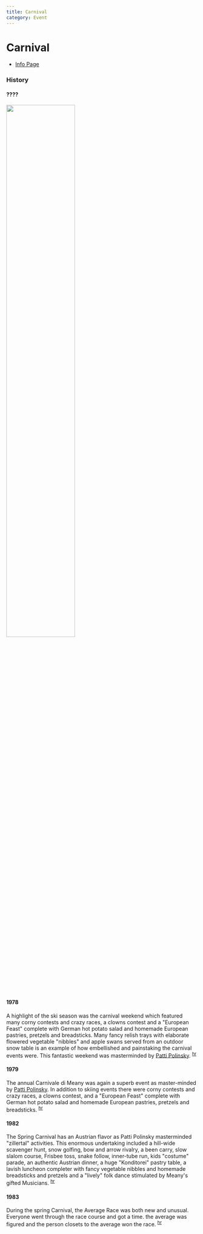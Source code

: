 ```yaml
---
title: Carnival
category: Event
---
```

# Carnival

- [Info Page](https://www.mountaineers.org/locations-lodges/meany-lodge/event-details/carnivale-di-meany)

### History

#### ????

<img src="https://raw.githubusercontent.com/MeanyLodge/meanylodge.github.com/assets/img/197n-Tube-Hockey.jpeg" style="width: 60%">

#### 1978

A highlight of the ski season was the carnival weekend which featured many corny contests and crazy races, a clowns contest and a "European Feast" complete with German hot potato salad and homemade European pastries, pretzels and breadsticks. Many fancy relish trays with elaborate flowered vegetable "nibbles" and apple swans served from an outdoor snow table is an example of how embellished and painstaking the carnival events were. This fantastic weekend was masterminded by [Patti Polinsky](/Person/Patti-Polinsky). <sup>[hr][]</sup>

#### 1979

The annual Carnivale di Meany was again a superb event as master-minded by [Patti Polinsky](/Person/Patti-Polinsky). In addition to skiing events there were corny contests and crazy races, a clowns contest, and a "European Feast" complete with German hot potato salad and homemade European pastries, pretzels and breadsticks. <sup>[hr][]</sup>

#### 1982

The Spring Carnival has an Austrian flavor as Patti Polinsky masterminded "zillertal" activities. This enormous undertaking included a hill-wide scavenger hunt, snow golfing, bow and arrow rivalry, a been carry, slow slalom course, Frisbee toss, snake follow, inner-tube run, kids "costume" parade, an authentic Austrian dinner, a huge "Konditorei" pastry table, a lavish luncheon completer with fancy vegetable nibbles and homemade breadsticks and pretzels and a "lively" folk dance stimulated by Meany's gifted Musicians. <sup>[hr][]</sup>

#### 1983

During the spring Carnival, the Average Race was both new and unusual. Everyone went through the race course and got a time. the average was figured and the person closets to the average won the race. <sup>[hr][]</sup>

[hr]: /History/Reports
